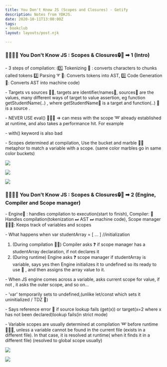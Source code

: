 ```yaml
---
title: You Don't Know JS (Scopes and Closures) - Getify
description: Notes from YDKJS.
date: 2020-10-11T13:00:00Z
tags:
- bookclub
layout: layouts/post.njk

---
```

### 👩‍💻👩‍💻 You Don't Know JS : Scopes & Closures🔒🎉 ➡ 1 (Intro)

\- 3 steps of compilation: (1️⃣ Tokenizing 🥇 : converts characters to chunks called tokens 2️⃣ Parsing ➰ 🌲: Converts tokens into AST, 3️⃣ Code Generation 🧬: Converts AST into machine code)   
  
\- Targets vs sources 🎯🥧, targets are identifier/names🎯, sources🥧 are the values, many different ways of target to value assertion, eg function getStudentName(..) , where getStudentName🎯 is a target and function(..) 🥧is a source .  
  
\- NEVER USE eval() 👎🏻🚫 => can mess with the scope ➿ already established at runtime, and also takes a performance hit. For example  
  
\- with() keyword is also bad   
  
\- Scopes determined at compilation, Use the bucket and marble 🥃🎱 metaphor to match a variable with a scope. (same color marbles go in same color buckets)

![](https://keep.google.com/u/0/media/v2/1KgxxWuNsUxUchJ9uLHoSTYcrLx2rfuFk8qSZC_khQzIPQJQJd8ccDf2m-AyHKXg/1gEwbTVVrohitdcgvSQOky4k7fA2xDfhctdF4VWglXyVhc8MrWf8uppf2WXiJewU?accept=image/gif,image/jpeg,image/jpg,image/png,image/webp,audio/aac&sz=1180)

![](https://keep.google.com/u/0/media/v2/1KgxxWuNsUxUchJ9uLHoSTYcrLx2rfuFk8qSZC_khQzIPQJQJd8ccDf2m-AyHKXg/1OMbB6Ya6U8K0Mv82ip40MjnPEHpASUC3R186dN9EfiXE7G2QdrkbWq648B_V7g?accept=image/gif,image/jpeg,image/jpg,image/png,image/webp,audio/aac&sz=822)

![](https://keep.google.com/u/0/media/v2/1KgxxWuNsUxUchJ9uLHoSTYcrLx2rfuFk8qSZC_khQzIPQJQJd8ccDf2m-AyHKXg/1eLJvVFrbO-IiAHyQ1Lp0UgiMEe5lyJgOhBqMNoTikSewpy0QiKopbMfGt4J2KEM?accept=image/gif,image/jpeg,image/jpg,image/png,image/webp,audio/aac&sz=840)

### 👩‍💻👩‍💻 You Don't Know JS : Scopes & Closures🔒🎉 ➡ 2 (Engine, Compiler and Scope manager)

\- Engine🚂 : handles compilation to execution(start to finish), Compiler: 📄 Handles compilation(tokenization ⏭ AST ⏭ machine code), Scope manager 👨🏻‍💼: Keeps track of variables and scopes  
  
\- What happens when var studentArray = \[ ... \] //initialization  
 1. (During compilation 📄💨) Compiler asks ❓ if scope manager has a studentArray declaration, if not declares it   
 2. (During runtime) Engine asks ❓ scope manager if studentArray is variable, says yes then Engine initializes it to undefined so its ready to use 🏁 , and then assigns the array value to it.  
  
\- When JS engine comes across a variable, asks current scope for value, if not , it asks the outer scope, and so on...  
  
\- 'var' temporarily sets to undefined,(unlike let/const which sets it uninitialized / TDZ 🔪)  
  
\- Says reference error 🤯 if source lookup fails (get(x)) or target(x=2 where x has not been declared)lookup fails(in strict mode)   
  
\- Variable scopes are usually determined at compilation ➿ before runtime🏃🏻‍♂️, unless a variable cannot be found in the current file (exists in a different file). In that case, it is resolved at runtime( when it finds it in a different file) (resolved to global scope usually)

![](https://keep.google.com/u/0/media/v2/16P__GInVbbaNKlDjjf-k4aW8ARWC1OyeeCXXRO-v5leSX3sAMzEHP7dU_LFqvkk/1iVr3WuBG3gxpeja8sQv7ACeSfXjyvz6Qea4-xEjYlr4te9VQ6lFIdJU6O0ryiw?accept=image/gif,image/jpeg,image/jpg,image/png,image/webp,audio/aac&sz=1126)

![](https://keep.google.com/u/0/media/v2/16P__GInVbbaNKlDjjf-k4aW8ARWC1OyeeCXXRO-v5leSX3sAMzEHP7dU_LFqvkk/1Bvu2z0tFGV6TsUjXvb44SuRXkT8sXujIeRYErklZTvzGrh_zl58gCEx2ikYM-g?accept=image/gif,image/jpeg,image/jpg,image/png,image/webp,audio/aac&sz=1044)